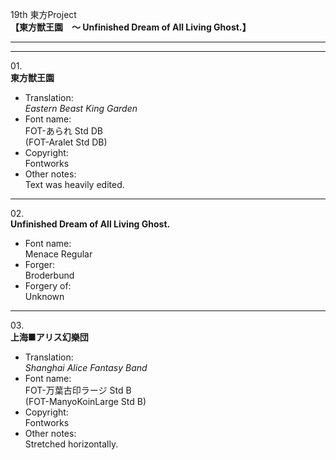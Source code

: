 19th 東方Project  
**【東方獣王園　〜 Unfinished Dream of All Living Ghost.】**

---  
---

01\.  
**東方獣王園**
  - Translation:  
*Eastern Beast King Garden*
  - Font name:  
FOT-あられ Std DB  
(FOT-Aralet Std DB)
  - Copyright:  
Fontworks
  - Other notes:  
Text was heavily edited.

---

02\.  
**Unfinished Dream of All Living Ghost.**
  - Font name:  
Menace Regular
  - Forger:  
Broderbund
  - Forgery of:  
Unknown

---

03\.  
**上海■アリス幻樂団**
  - Translation:  
*Shanghai Alice Fantasy Band*
  - Font name:  
FOT-万葉古印ラージ Std B  
(FOT-ManyoKoinLarge Std B)
  - Copyright:  
Fontworks
  - Other notes:  
Stretched horizontally.
